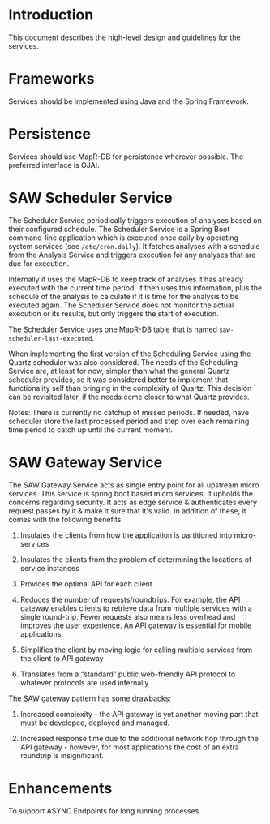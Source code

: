 # Introduction

This document describes the high-level design and guidelines for the
services.

# Frameworks

Services should be implemented using Java and the Spring Framework.

# Persistence

Services should use MapR-DB for persistence wherever possible.  The
preferred interface is OJAI.

# SAW Scheduler Service

The Scheduler Service periodically triggers execution of analyses
based on their configured schedule.  The Scheduler Service is a Spring
Boot command-line application which is executed once daily by
operating system services (see `/etc/cron.daily`).  It fetches
analyses with a schedule from the Analysis Service and triggers
execution for any analyses that are due for execution.

Internally it uses the MapR-DB to keep track of analyses it has
already executed with the current time period.  It then uses this
information, plus the schedule of the analysis to calculate if it is
time for the analysis to be executed again.  The Scheduler Service
does not monitor the actual execution or its results, but only
triggers the start of execution.

The Scheduler Service uses one MapR-DB table that is named
`saw-scheduler-last-executed`.

When implementing the first version of the Scheduling Service using
the Quartz scheduler was also considered.  The needs of the Scheduling
Service are, at least for now, simpler than what the general Quartz
scheduler provides, so it was considered better to implement that
functionality self than bringing in the complexity of Quartz.  This
decision can be revisited later, if the needs come closer to what
Quartz provides.

Notes: There is currently no catchup of missed periods.  If needed,
have scheduler store the last processed period and step over each
remaining time period to catch up until the current moment.

# SAW Gateway Service

The SAW Gateway Service acts as single entry point for all upstream micro
services. This service is spring boot based micro services. It upholds the
concerns regarding security. It acts as edge service & authenticates every
request passes by it & make it sure that it's valid. In addition of these, it
comes with the following benefits:

1. Insulates the clients from how the application is partitioned into
   micro-services

2. Insulates the clients from the problem of determining the locations of
   service instances

3. Provides the optimal API for each client

4. Reduces the number of requests/roundtrips. For example, the API gateway
   enables clients to retrieve data from multiple   services with a single
   round-trip. Fewer requests also means less overhead and improves the user
   experience. An API gateway is essential for mobile applications.

5. Simplifies the client by moving logic for calling multiple services from
   the client to API gateway

6. Translates from a “standard” public web-friendly API protocol to whatever
   protocols are used internally

The SAW gateway pattern has some drawbacks:

1. Increased complexity - the API gateway is yet another moving part that
   must be developed, deployed and managed.

2. Increased response time due to the additional network hop through the
   API gateway - however, for most applications the cost of an extra
   roundtrip is insignificant.

# Enhancements
 To support ASYNC Endpoints for long running processes.
